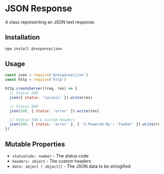 # JSON Response

A class representing an JSON text response.

## Installation

```sh
npm install @response/json
```

## Usage

```js
const json = require('@response/json')
const http = require('http')

http.createServer((req, res) => {
  // Status 200
  json({ status: 'success' }).write(res)

  // Status 500
  json(500, { status: 'error' }).write(res)

  // Status 500 & custom headers
  json(500, { status: 'error' }, { 'X-Powered-By': 'Foobar' }).write(res)
})
```

## Mutable Properties

- `statusCode: number` - The status code
- `headers: object` - The custom headers
- `data: object | object[]` - The JSON data to be stringified
